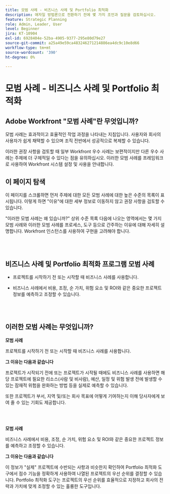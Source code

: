 ```yaml
---
title: 모범 사례 - 비즈니스 사례 및 Portfolio 최적화
description: 애자일 방법론으로 전환하기 전에 몇 가지 조언과 질문을 검토하십시오.
feature: Strategic Planning
role: Admin, Leader, User
level: Beginner
jira: KT-10904
exl-id: 6928404e-52ba-4905-9377-295e80d79e27
source-git-commit: a25a49e59ca483246271214886ea4dc9c10e8d66
workflow-type: tm+mt
source-wordcount: '390'
ht-degree: 0%

---
```


# 모범 사례 - 비즈니스 사례 및 Portfolio 최적화

## Adobe Workfront &quot;모범 사례&quot;란 무엇입니까?

모범 사례는 효과적이고 효율적인 작업 과정을 나타내는 지침입니다. 사용자와 회사의 사용자가 쉽게 채택할 수 있으며 조직 전반에서 성공적으로 복제할 수 있습니다.

이러한 권장 사항을 검토할 때 일부 Workfront 우수 사례는 보편적이지만 다른 우수 사례는 주제에 더 구체적일 수 있다는 점을 유의하십시오. 이러한 모범 사례를 프레임워크로 사용하여 Workfront 시스템 설정 및 사용을 안내합니다.

## 이 페이지 탐색

이 페이지를 스크롤하면 먼저 주제에 대한 모든 모범 사례에 대한 높은 수준의 목록이 표시됩니다. 이렇게 하면 &quot;이유&quot;에 대한 세부 정보로 이동하지 않고 권장 사항을 검토할 수 있습니다.

&quot;이러한 모범 사례는 왜 있습니까?&quot; 상위 수준 목록 다음에 나오는 영역에서는 몇 가지 모범 사례와 이러한 모범 사례를 프로세스, 도구 등으로 간주하는 이유에 대해 자세히 설명합니다. Workfront 인스턴스를 사용하여 구현을 고려해야 합니다.

</br>
</br>

## 비즈니스 사례 및 Portfolio 최적화 프로그램 모범 사례

* 프로젝트를 시작하기 전 또는 시작할 때 비즈니스 사례를 사용합니다.

* 비즈니스 사례에서 비용, 조정, 순 가치, 위험 요소 및 ROI와 같은 중요한 프로젝트 정보를 예측하고 조정할 수 있습니다.

</br>
</br>

## 이러한 모범 사례는 무엇입니까?

**모범 사례**

프로젝트를 시작하기 전 또는 시작할 때 비즈니스 사례를 사용합니다.

**그 이유는 다음과 같습니다**

프로젝트가 시작되기 전에 또는 프로젝트가 시작될 때에도 비즈니스 사례를 사용하면 해당 프로젝트에 필요한 리소스(사람 및 비사람), 예산, 일정 및 위험 발생 전에 발생할 수 있는 잠재적 위험을 완화하는 방법 등을 실제로 예측할 수 있습니다.

또한 프로젝트가 부서, 지역 및/또는 회사 목표에 어떻게 기여하는지 이해 당사자에게 보여 줄 수 있는 기회도 제공합니다.

</br>
</br>

**모범 사례**

비즈니스 사례에서 비용, 조정, 순 가치, 위험 요소 및 ROI와 같은 중요한 프로젝트 정보를 예측하고 조정할 수 있습니다.

**그 이유는 다음과 같습니다**

이 정보가 &quot;실제&quot; 프로젝트에 수반되는 사항과 비슷한지 확인하여 Portfolio 최적화 도구에서 점수 기능을 정확하게 사용하여 나열된 프로젝트의 우선 순위를 결정할 수 있습니다. Portfolio 최적화 도구는 프로젝트의 우선 순위를 효율적으로 지정하고 회사의 전략과 가치에 맞게 조정할 수 있는 훌륭한 도구입니다.
